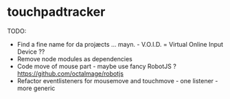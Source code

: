 # touchpadtracker

TODO:
* Find a fine name for da projæcts ... mayn. - V.O.I.D. = Virtual Online Input Device ??
* Remove node modules as dependencies
* Code move of mouse part - maybe use fancy RobotJS ? https://github.com/octalmage/robotjs
* Refactor eventlisteners for mousemove and touchmove - one listener - more generic
